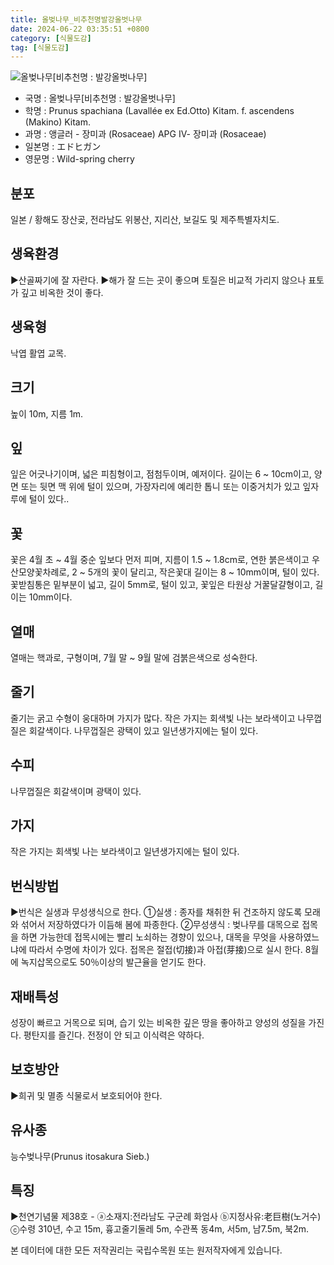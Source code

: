 ```yaml
---
title: 올벚나무_비추천명발강올벗나무
date: 2024-06-22 03:35:51 +0800
category: [식물도감]
tag: [식물도감]
---
```




![올벚나무[비추천명 : 발강올벗나무]](/fileUpload/plants/basic/Rosaceae/Prunus/12835/1_th2.JPG)
- 국명 : 올벚나무[비추천명 : 발강올벗나무]
- 학명 : Prunus spachiana (Lavallée ex Ed.Otto) Kitam. f. ascendens (Makino) Kitam.
- 과명 : 앵글러 - 장미과 (Rosaceae) APG Ⅳ- 장미과 (Rosaceae)
- 일본명 : エドヒガン
- 영문명 : Wild-spring cherry


## 분포
일본 / 황해도 장산곶, 전라남도 위봉산, 지리산, 보길도 및 제주특별자치도.
## 생육환경
▶산골짜기에 잘 자란다.▶해가 잘 드는 곳이 좋으며 토질은 비교적 가리지 않으나 표토가 깊고 비옥한 것이 좋다.
## 생육형
낙엽 활엽 교목.
## 크기
높이 10m, 지름 1m.
## 잎
잎은 어긋나기이며, 넓은 피침형이고, 점첨두이며, 예저이다.  길이는 6 ~ 10cm이고, 양면 또는 뒷면 맥 위에 털이 있으며, 가장자리에 예리한 톱니 또는 이중거치가 있고 잎자루에 털이 있다..
## 꽃
꽃은 4월 초 ~ 4월 중순 잎보다 먼저 피며, 지름이 1.5 ~ 1.8cm로, 연한 붉은색이고 우산모양꽃차례로, 2 ~ 5개의 꽃이 달리고, 작은꽃대 길이는 8 ~ 10mm이며, 털이 있다.  꽃받침통은 밑부분이 넓고, 길이 5mm로, 털이 있고, 꽃잎은 타원상 거꿀달걀형이고, 길이는 10mm이다.
## 열매
열매는 핵과로, 구형이며,  7월 말 ~ 9월 말에 검붉은색으로 성숙한다.
## 줄기
줄기는 굵고 수형이 웅대하며 가지가 많다. 작은 가지는 회색빛 나는 보라색이고 나무껍질은 회갈색이다. 나무껍질은 광택이 있고 일년생가지에는 털이 있다.
## 수피
나무껍질은 회갈색이며 광택이 있다.
## 가지
작은 가지는 회색빛 나는 보라색이고 일년생가지에는 털이 있다.
## 번식방법
▶번식은 실생과 무성생식으로 한다. ①실생 : 종자를 채취한 뒤 건조하지 않도록 모래와 섞어서 저장하였다가 이듬해 봄에 파종한다. ②무성생식 : 벚나무를 대목으로 접목을 하면 가능한데 접목시에는 빨리 노쇠하는 경향이 있으나, 대목을 무엇을 사용하였느냐에 따라서 수명에 차이가 있다. 접목은 절접(切接)과 아접(芽接)으로 실시 한다. 8월에 녹지삽목으로도 50％이상의 발근율을 얻기도 한다.
## 재배특성
성장이 빠르고 거목으로 되며, 습기 있는 비옥한 깊은 땅을 좋아하고 양성의 성질을 가진다. 평탄지를 즐긴다. 전정이 안 되고 이식력은 약하다.
## 보호방안
▶희귀 및 멸종 식물로서 보호되어야 한다.
## 유사종
능수벚나무(Prunus itosakura Sieb.)
## 특징
▶천연기념물 제38호 - ⓐ소재지:전라남도 구군례 화엄사 ⓑ지정사유:老巨樹(노거수) ⓒ수령 310년, 수고 15m, 흉고줄기둘레 5m, 수관폭 동4m, 서5m, 남7.5m, 북2m.






본 데이터에 대한 모든 저작권리는 국립수목원 또는 원저작자에게 있습니다.
